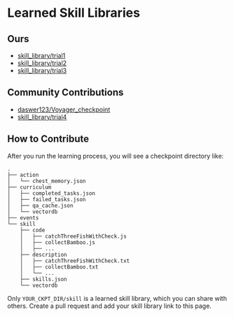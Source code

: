 # Learned Skill Libraries

## Ours

* [skill_library/trial1](trial1)
* [skill_library/trial2](trial2)
* [skill_library/trial3](trial3)

## Community Contributions

* [daswer123/Voyager_checkpoint](https://github.com/daswer123/Voyager_checkpoint/tree/main)
* [skill_library/trial4](trial4)

## How to Contribute

After you run the learning process, you will see a checkpoint directory like:
```
.
├── action
│   └── chest_memory.json
├── curriculum
│   ├── completed_tasks.json
│   ├── failed_tasks.json
│   ├── qa_cache.json
│   └── vectordb
├── events
└── skill
    ├── code
    │   ├── catchThreeFishWithCheck.js
    │   ├── collectBamboo.js
    │   ├── ...
    ├── description
    │   ├── catchThreeFishWithCheck.txt
    │   ├── collectBamboo.txt
    │   └── ...
    ├── skills.json
    └── vectordb
```

Only `YOUR_CKPT_DIR/skill` is a learned skill library, which you can share with others. Create a pull request and add your skill library link to this page.